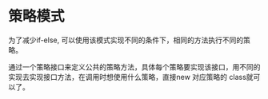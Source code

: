 # 策略模式

为了减少if-else, 可以使用该模式实现不同的条件下，相同的方法执行不同的策略。

通过一个策略接口来定义公共的策略方法，具体每个策略要实现该接口，用不同的实现去实现接口方法，在调用时想使用什么策略，直接new 对应策略的
class就可以了。